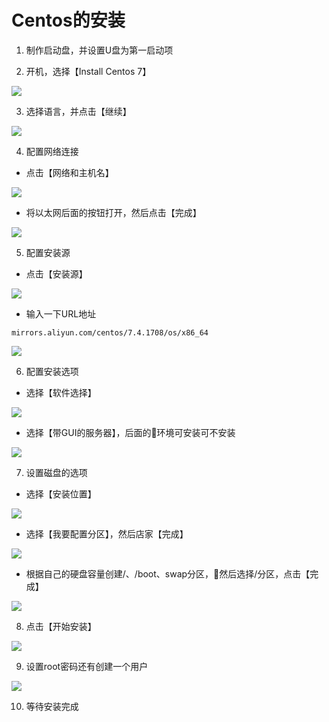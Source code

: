# Centos的安装

1. 制作启动盘，并设置U盘为第一启动项

2. 开机，选择【Install Centos 7】

![](https://ws1.sinaimg.cn/large/006tKfTcly1frgxfstgamj30y50g4aax.jpg)

3. 选择语言，并点击【继续】

![](https://ws1.sinaimg.cn/large/006tKfTcly1frgxiqjuivj30xg0og45p.jpg)

4. 配置网络连接

- 点击【网络和主机名】

![](https://ws3.sinaimg.cn/large/006tKfTcly1frgxkrvk2jj30pa07udhl.jpg)

- 将以太网后面的按钮打开，然后点击【完成】

![](https://ws1.sinaimg.cn/large/006tKfTcly1frgxmbn1ndj30xb0p00y3.jpg)

5. 配置安装源

- 点击【安装源】

![](https://ws2.sinaimg.cn/large/006tKfTcly1frgxnpj93nj30pe0ea40u.jpg)

- 输入一下URL地址

```
mirrors.aliyun.com/centos/7.4.1708/os/x86_64
```

![](https://ws1.sinaimg.cn/large/006tKfTcly1frgxpl0hngj30wa0n079f.jpg)

6. 配置安装选项

- 选择【软件选择】

![](https://ws4.sinaimg.cn/large/006tKfTcly1frgxr583arj30pe0ea0v2.jpg)

- 选择【带GUI的服务器】，后面的环境可安装可不安装

![](https://ws2.sinaimg.cn/large/006tKfTcly1frgxsbdn2aj30wq0o6k27.jpg)

7. 设置磁盘的选项

- 选择【安装位置】

![](https://ws4.sinaimg.cn/large/006tKfTcly1frgxtnemuvj30pa07udhl.jpg)

- 选择【我要配置分区】，然后店家【完成】

![](https://ws3.sinaimg.cn/large/006tKfTcly1frgxvbr61jj30x30ohqa0.jpg)

- 根据自己的硬盘容量创建/、/boot、swap分区，然后选择/分区，点击【完成】

![](https://ws3.sinaimg.cn/large/006tKfTcly1frgxwnnrt8j30x00okag3.jpg)

8. 点击【开始安装】

![](https://ws1.sinaimg.cn/large/006tKfTcgy1frgxybnq21j30sd0nijwq.jpg)

9. 设置root密码还有创建一个用户

![](https://ws1.sinaimg.cn/large/006tKfTcgy1frgxz1f87wj30ru0htdhv.jpg)

10. 等待安装完成
